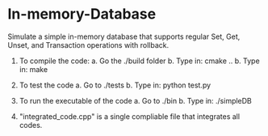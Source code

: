# In-memory-Database
Simulate a simple in-memory database that supports regular Set, Get, Unset, and Transaction operations with rollback.

1. To compile the code:
   a. Go the ./build folder
   b. Type in: cmake ..
   b. Type in: make

2. To test the code
   a. Go to ./tests
   b. Type in: python test.py

3. To run the executable of the code
   a. Go to ./bin
   b. Type in: ./simpleDB
4. "integrated_code.cpp" is a single compliable file that integrates all codes.
